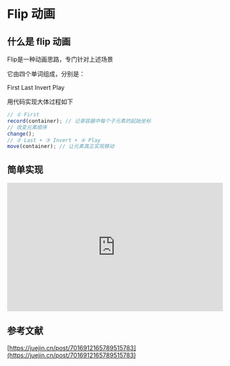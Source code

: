 # Flip 动画

## 什么是 flip 动画

Flip是一种动画思路，专门针对上述场景

它由四个单词组成，分别是：

First
Last
Invert
Play

用代码实现大体过程如下

``` js
// ① First
record(container); // 记录容器中每个子元素的起始坐标
// 改变元素顺序
change();
// ② Last + ③ Invert + ④ Play
move(container); // 让元素真正实现移动

```

## 简单实现

<iframe height="300" style="width: 100%;" scrolling="no" title="Flip 动画" src="https://codepen.io/zhangjichengcc/embed/PoVNbgK?default-tab=html%2Cresult&editable=true" frameborder="no" loading="lazy" allowtransparency="true" allowfullscreen="true">
  See the Pen <a href="https://codepen.io/zhangjichengcc/pen/PoVNbgK">
  Flip 动画</a> by zhangjicheng (<a href="https://codepen.io/zhangjichengcc">@zhangjichengcc</a>)
  on <a href="https://codepen.io">CodePen</a>.
</iframe>

## 参考文献

[https://juejin.cn/post/7016912165789515783](https://juejin.cn/post/7016912165789515783)
